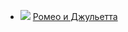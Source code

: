 * ![](/books/poetry/Уильям%20Шекспир/Ромео%20и%20Джульетта.jpg) [Ромео и Джульетта](/books/poetry/Уильям%20Шекспир/Ромео%20и%20Джульетта)